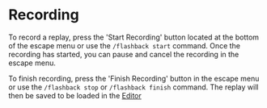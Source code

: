 # Recording

To record a replay, press the 'Start Recording' button located at the bottom of the escape menu or use the `/flashback start` command. Once the recording has started, you can pause and cancel the recording in the escape menu. 

To finish recording, press the 'Finish Recording' button in the escape menu or use the `/flashback stop` or `/flashback finish` command. The replay will then be saved to be loaded in the [Editor](/flashback/docs/editor/index.md)
